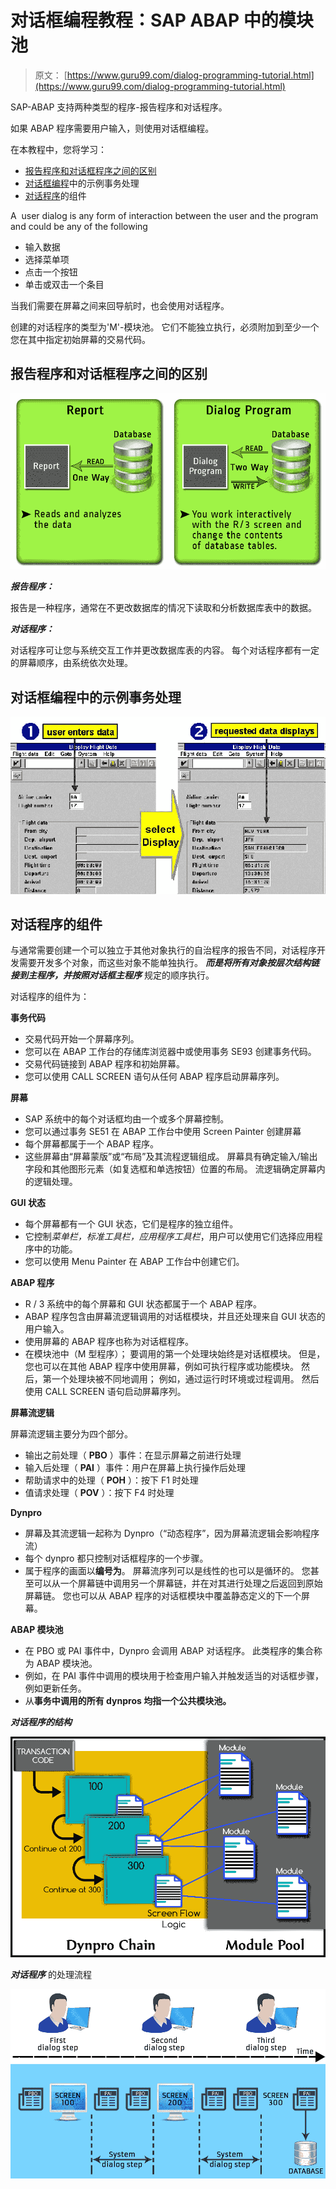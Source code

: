 # 对话框编程教程：SAP ABAP 中的模块池

> 原文： [https://www.guru99.com/dialog-programming-tutorial.html](https://www.guru99.com/dialog-programming-tutorial.html)

SAP-ABAP 支持两种类型的程序-报告程序和对话程序。

如果 ABAP 程序需要用户输入，则使用对话框编程。

在本教程中，您将学习：

*   [报告程序和对话框程序之间的区别](#1)
*   [对话框编程](#2)中的示例事务处理
*   [对话程序](#3)的组件

A  user dialog is any form of interaction between the user and the program and could be any of the following

*   输入数据
*   选择菜单项
*   点击一个按钮
*   单击或双击一个条目

当我们需要在屏幕之间来回导航时，也会使用对话程序。

创建的对话程序的类型为'M'-模块池。 它们不能独立执行，必须附加到至少一个您在其中指定初始屏幕的交易代码。

## 报告程序和对话框程序之间的区别

![Dialog Programming Tutorial: Module Pool in SAP ABAP](img/e94098b9d9d65e939bb27ac888a5efe4.png "sap-dialog-programming")

***报告程序：***

报告是一种程序，通常在不更改数据库的情况下读取和分析数据库表中的数据。

***对话程序：***

对话程序可让您与系统交互工作并更改数据库表的内容。 每个对话程序都有一定的屏幕顺序，由系统依次处理。

## 对话框编程中的示例事务处理

![Dialog Programming Tutorial: Module Pool in SAP ABAP](img/b735571ffd7e30a187abe49d150d0865.png "sap-dialog-programming")

## 对话程序的组件

与通常需要创建一个可以独立于其他对象执行的自治程序的报告不同，对话程序开发需要开发多个对象，而这些对象不能单独执行。 ***而是将所有对象按层次结构链接到主程序，并按照对话框主程序*** 规定的顺序执行。

对话程序的组件为：

**事务代码**

*   交易代码开始一个屏幕序列。
*   您可以在 ABAP 工作台的存储库浏览器中或使用事务 SE93 创建事务代码。
*   交易代码链接到 ABAP 程序和初始屏幕。
*   您可以使用 CALL SCREEN 语句从任何 ABAP 程序启动屏幕序列。

**屏幕**

*   SAP 系统中的每个对话框均由一个或多个屏幕控制。
*   您可以通过事务 SE51 在 ABAP 工作台中使用 Screen Painter 创建屏幕
*   每个屏幕都属于一个 ABAP 程序。
*   这些屏幕由“屏幕蒙版”或“布局”及其流程逻辑组成。 屏幕具有确定输入/输出字段和其他图形元素（如复选框和单选按钮）位置的布局。 流逻辑确定屏幕内的逻辑处理。

**GUI 状态**

*   每个屏幕都有一个 GUI 状态，它们是程序的独立组件。
*   它控制*菜单栏，标准工具栏，应用程序工具栏*，用户可以使用它们选择应用程序中的功能。
*   您可以使用 Menu Painter 在 ABAP 工作台中创建它们。

**ABAP 程序**

*   R / 3 系统中的每个屏幕和 GUI 状态都属于一个 ABAP 程序。
*   ABAP 程序包含由屏幕流逻辑调用的对话框模块，并且还处理来自 GUI 状态的用户输入。
*   使用屏幕的 ABAP 程序也称为对话框程序。
*   在模块池中（M 型程序）； 要调用的第一个处理块始终是对话框模块。 但是，您也可以在其他 ABAP 程序中使用屏幕，例如可执行程序或功能模块。 然后，第一个处理块被不同地调用； 例如，通过运行时环境或过程调用。 然后使用 CALL SCREEN 语句启动屏幕序列。

**屏幕流逻辑**

屏幕流逻辑主要分为四个部分。

*   输出之前处理（ **PBO** ）事件：在显示屏幕之前进行处理
*   输入后处理（ **PAI** ）事件：用户在屏幕上执行操作后处理
*   帮助请求中的处理（ **POH** ）：按下 F1 时处理
*   值请求处理（ **POV** ）：按下 F4 时处理

**Dynpro**

*   屏幕及其流逻辑一起称为 Dynpro（“动态程序”，因为屏幕流逻辑会影响程序流）
*   每个 dynpro 都只控制对话框程序的一个步骤。
*   属于程序的画面以**编号为**。 屏幕流序列可以是线性的也可以是循环的。 您甚至可以从一个屏幕链中调用另一个屏幕链，并在对其进行处理之后返回到原始屏幕链。 您也可以从 ABAP 程序的对话框模块中覆盖静态定义的下一个屏幕。

**ABAP 模块池**

*   在 PBO 或 PAI 事件中，Dynpro 会调用 ABAP 对话程序。 此类程序的集合称为 ABAP 模块池。
*   例如，在 PAI 事件中调用的模块用于检查用户输入并触发适当的对话框步骤，例如更新任务。
*   从**事务中调用的所有 dynpros 均指一个公共模块池。**

***对话程序的结构***

![Dialog Programming Tutorial: Module Pool in SAP ABAP](img/696aaefc660dff1b61b908d5f9779c2a.png "sap-dialog-programming")

***对话程序*** 的处理流程

![Dialog Programming Tutorial: Module Pool in SAP ABAP](img/7c3ece04ff277c71cce3eaaf91e2443c.png "sap-dialog-programming")